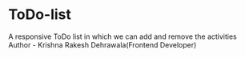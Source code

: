 # ToDo-list
A responsive ToDo list in which we can add and remove the activities
<br>
Author - Krishna Rakesh Dehrawala(Frontend Developer)

